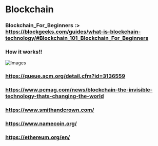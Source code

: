 # Blockchain

### Blockchain_For_Beginners :>  https://blockgeeks.com/guides/what-is-blockchain-technology/#Blockchain_101_Blockchain_For_Beginners

### How it works!!
![Images](https://github.com/Hareesh108/Blockchain/assets/72018706/462a5937-ce95-4465-a532-69075e93e17e)

### https://queue.acm.org/detail.cfm?id=3136559

### https://www.pcmag.com/news/blockchain-the-invisible-technology-thats-changing-the-world

### https://www.smithandcrown.com/

### https://www.namecoin.org/

### https://ethereum.org/en/
